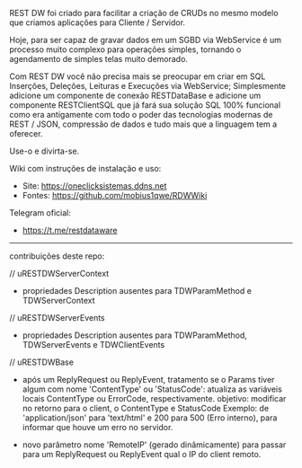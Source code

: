REST DW foi criado para facilitar a criação de CRUDs no mesmo modelo que criamos aplicações para Cliente / Servidor.

Hoje, para ser capaz de gravar dados em um SGBD via WebService é um processo muito complexo para operações simples, tornando o agendamento de simples telas muito demorado.

Com REST DW você não precisa mais se preocupar em criar em SQL Inserções, Deleções, Leituras e Execuções via WebService; Simplesmente adicione um componente de conexão RESTDataBase e adicione um componente RESTClientSQL que já fará sua solução SQL 100% funcional como era antigamente com todo o poder das tecnologias modernas de REST / JSON, compressão de dados e tudo mais que a linguagem tem a oferecer.

Use-o e divirta-se.

Wiki com instruções de instalação e uso:
* Site: https://oneclicksistemas.ddns.net
* Fontes: https://github.com/mobius1qwe/RDWWiki

Telegram oficial:
* https://t.me/restdataware



--------
contribuições deste repo:

// uRESTDWServerContext
- propriedades Description ausentes para TDWParamMethod e TDWServerContext

// uRESTDWServerEvents
- propriedades Description ausentes para TDWParamMethod, TDWServerEvents e TDWClientEvents

// uRESTDWBase
- após um ReplyRequest ou ReplyEvent, tratamento se o Params tiver algum com nome 'ContentType' ou 'StatusCode': atualiza as variáveis locais ContentType ou ErrorCode, respectivamente.
objetivo: modificar no retorno para o client, o ContentType e StatusCode
Exemplo: de 'application/json' para 'text/html' e 200 para 500 (Erro interno), para informar que houve um erro no servidor.

- novo parâmetro nome 'RemoteIP' (gerado dinâmicamente) para passar para um ReplyRequest ou ReplyEvent qual o IP do client remoto.
